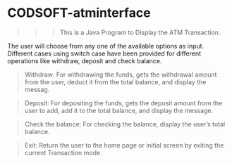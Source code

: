 # CODSOFT-atminterface

>>>This is a Java Program to Display the ATM Transaction.

The user will choose from any one of the available options as input. Different cases using switch case have been provided for different operations like withdraw, deposit and check balance.

>Withdraw: For withdrawing the funds, gets the withdrawal amount from the user, deduct it from the total balance, and display the messag.

>Deposit: For depositing the funds, gets the deposit amount from the user to add, add it to the total balance, and display the message.

>Check the balance: For checking the balance, display the user’s total balance.

>Exit: Return the user to the home page or initial screen by exiting the current Transaction mode.
